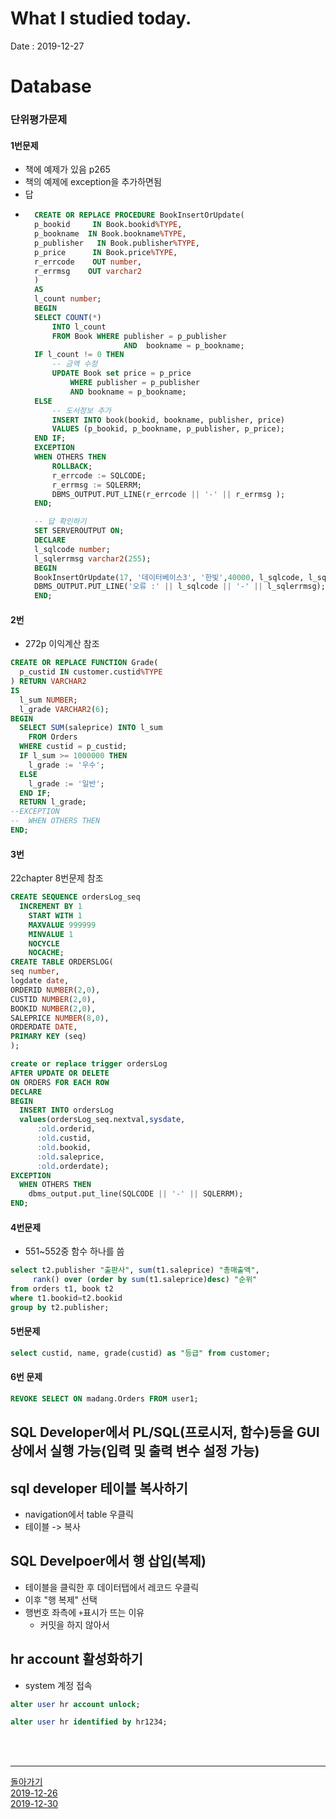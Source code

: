 # What I studied today.
Date : 2019-12-27
# Database
### 단위평가문제
#### 1번문제
- 책에 예제가 있음 p265
- 책의 예제에 exception을 추가하면됨
- 답
- ```sql
	CREATE OR REPLACE PROCEDURE BookInsertOrUpdate(
	p_bookid     IN Book.bookid%TYPE,
	p_bookname  IN Book.bookname%TYPE,
	p_publisher   IN Book.publisher%TYPE,
	p_price      IN Book.price%TYPE,
	r_errcode    OUT number,
	r_errmsg    OUT varchar2
	)
	AS
	l_count number;
	BEGIN
	SELECT COUNT(*) 
		INTO l_count
		FROM Book WHERE publisher = p_publisher
						AND  bookname = p_bookname;
	IF l_count != 0 THEN
		-- 금액 수정
		UPDATE Book set price = p_price  
			WHERE publisher = p_publisher
			AND bookname = p_bookname;
	ELSE 
		-- 도서정보 추가
		INSERT INTO book(bookid, bookname, publisher, price)
		VALUES (p_bookid, p_bookname, p_publisher, p_price);
	END IF;
	EXCEPTION
	WHEN OTHERS THEN
		ROLLBACK;
		r_errcode := SQLCODE;
		r_errmsg := SQLERRM;
		DBMS_OUTPUT.PUT_LINE(r_errcode || '-' || r_errmsg );
	END;

	-- 답 확인하기
	SET SERVEROUTPUT ON;
	DECLARE 
	l_sqlcode number;
	l_sqlerrmsg varchar2(255);
	BEGIN
	BookInsertOrUpdate(17, '데이터베이스3', '한빛',40000, l_sqlcode, l_sqlerrmsg);
	DBMS_OUTPUT.PUT_LINE('오류 :' || l_sqlcode || '-' || l_sqlerrmsg);
	END;

	``` 

#### 2번
- 272p 이익계산 참조
```sql
CREATE OR REPLACE FUNCTION Grade(
  p_custid IN customer.custid%TYPE
) RETURN VARCHAR2
IS
  l_sum NUMBER;
  l_grade VARCHAR2(6);
BEGIN
  SELECT SUM(saleprice) INTO l_sum
    FROM Orders
  WHERE custid = p_custid;
  IF l_sum >= 1000000 THEN
    l_grade := '우수';
  ELSE 
    l_grade := '일반';
  END IF;
  RETURN l_grade;
--EXCEPTION
--  WHEN OTHERS THEN
END;
```


#### 3번
22chapter 8번문제 참조
```sql
CREATE SEQUENCE ordersLog_seq
  INCREMENT BY 1
	START WITH 1
	MAXVALUE 999999
	MINVALUE 1
	NOCYCLE
	NOCACHE;
CREATE TABLE ORDERSLOG(	
seq number,
logdate date,
ORDERID NUMBER(2,0), 
CUSTID NUMBER(2,0), 
BOOKID NUMBER(2,0), 
SALEPRICE NUMBER(8,0), 
ORDERDATE DATE, 
PRIMARY KEY (seq)
);

create or replace trigger ordersLog
AFTER UPDATE OR DELETE
ON ORDERS FOR EACH ROW
DECLARE
BEGIN  
  INSERT INTO ordersLog
  values(ordersLog_seq.nextval,sysdate,
      :old.orderid, 
      :old.custid, 
      :old.bookid, 
      :old.saleprice, 
      :old.orderdate);
EXCEPTION
  WHEN OTHERS THEN
    dbms_output.put_line(SQLCODE || '-' || SQLERRM);
END;
```
#### 4번문제
- 551~552중 함수 하나를 씀
```sql
select t2.publisher "출판사", sum(t1.saleprice) "총매출액",
     rank() over (order by sum(t1.saleprice)desc) "순위"
from orders t1, book t2
where t1.bookid=t2.bookid
group by t2.publisher;
```
#### 5번문제
```sql
select custid, name, grade(custid) as "등급" from customer;
```
#### 6번 문제
```sql
REVOKE SELECT ON madang.Orders FROM user1;
```
## SQL Developer에서 PL/SQL(프로시저, 함수)등을 GUI상에서 실행 가능(입력 및 출력 변수 설정 가능)
## sql developer 테이블 복사하기
- navigation에서 table 우클릭
- 테이블 -> 복사
## SQL Develpoer에서 행 삽입(복제)
- 테이블을 클릭한 후 데이터탭에서 레코드 우클릭 
- 이후 "행 복제" 선택
- 행번호 좌측에 `+`표시가 뜨는 이유
    - 커밋을 하지 않아서 

## hr account 활성화하기
- system 계정 접속
```sql
alter user hr account unlock;
```
```sql
alter user hr identified by hr1234;
```

<br><br><hr>

[돌아가기](../README.md)  
[2019-12-26](whatIStudied_191226.md)  
[2019-12-30](whatIStudied_191230.md) 


